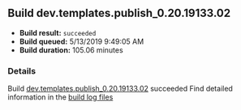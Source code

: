 ## Build dev.templates.publish_0.20.19133.02
- **Build result:** `succeeded`
- **Build queued:** 5/13/2019 9:49:05 AM
- **Build duration:** 105.06 minutes
### Details
Build [dev.templates.publish_0.20.19133.02](https://winappstudio.visualstudio.com/web/build.aspx?pcguid=a4ef43be-68ce-4195-a619-079b4d9834c2&builduri=vstfs%3a%2f%2f%2fBuild%2fBuild%2f27949) succeeded
Find detailed information in the [build log files](https://uwpctdiags.blob.core.windows.net/buildlogs/dev.templates.publish_0.20.19133.02_logs.zip)
